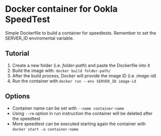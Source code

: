 # Docker container for Ookla SpeedTest
Simple Dockerfile to build a container for speedtests.
Remember to set the SERVER_ID enviromental variable.

## Tutorial

1. Create a new folder (i.e. _folder-path_) and paste the Dockerfile into it
2. Build the image with: `docker build folder-path/`
3. After the build process, Docker will provide the image ID (i.e. _image-id_)
4. Run the container with `docker run --env SERVER_ID image-id`

## Options

- Container name can be set with `--name container-name`
- Using `--rm` option in run instruction the container will be deleted after the speedtest
- More speedtest can be executed starting again the container with `docker start -a container-name`
